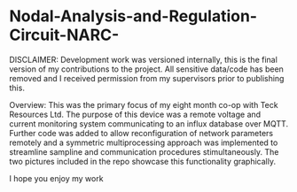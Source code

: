 # Nodal-Analysis-and-Regulation-Circuit-NARC-

DISCLAIMER: Development work was versioned internally, this is the final version of my contributions to the project. All sensitive data/code has been removed and I 
received permission from my supervisors prior to publishing this.

Overview: This was the primary focus of my eight month co-op with Teck Resources Ltd. The purpose of this device was a remote voltage and current monitoring system 
communicating to an influx database over MQTT. Further code was added to allow reconfiguration of network parameters remotely and a symmetric multiprocessing approach was implemented to 
streamline sampline and communication procedures stimultaneously. The two pictures included in the repo showcase this functionality graphically.

I hope you enjoy my work
